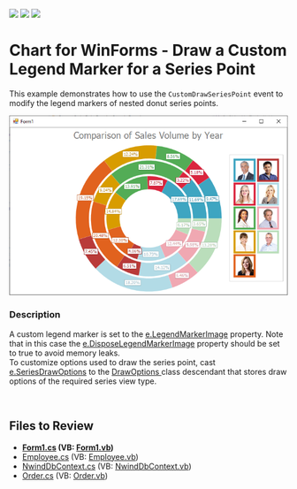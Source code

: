 <!-- default badges list -->
![](https://img.shields.io/endpoint?url=https://codecentral.devexpress.com/api/v1/VersionRange/128574493/19.2.3%2B)
[![](https://img.shields.io/badge/Open_in_DevExpress_Support_Center-FF7200?style=flat-square&logo=DevExpress&logoColor=white)](https://supportcenter.devexpress.com/ticket/details/T332652)
[![](https://img.shields.io/badge/📖_How_to_use_DevExpress_Examples-e9f6fc?style=flat-square)](https://docs.devexpress.com/GeneralInformation/403183)
<!-- default badges end -->

# Chart for WinForms - Draw a Custom Legend Marker for a Series Point

This example demonstrates how to use the `CustomDrawSeriesPoint` event to modify the legend markers of nested donut series points.

![Chart](./image/Chart.png)

<h3>Description</h3>

<p>A custom legend marker is set to the&nbsp;<a href="https://documentation.devexpress.com/#CoreLibraries/DevExpressXtraChartsCustomDrawSeriesEventArgs_LegendMarkerImagetopic">e.LegendMarkerImage</a>&nbsp;property. Note that in this case the&nbsp;<a href="https://documentation.devexpress.com/#CoreLibraries/DevExpressXtraChartsCustomDrawSeriesEventArgs_DisposeLegendMarkerImagetopic">e.DisposeLegendMarkerImage</a>&nbsp;property should be set to true to avoid memory leaks.<br>To customize options used to draw the series point, cast <a href="https://documentation.devexpress.com/#CoreLibraries/DevExpressXtraChartsCustomDrawSeriesEventArgs_SeriesDrawOptionstopic">e.SeriesDrawOptions</a>&nbsp;to the&nbsp;<a href="https://documentation.devexpress.com/#CoreLibraries/clsDevExpressXtraChartsDrawOptionstopic">DrawOptions&nbsp;</a>class descendant that stores draw options of the required series view type.</p>

<br/>

## Files to Review 

* **[Form1.cs](./CS/CustomSeriesPointDrawingSample/Form1.cs) (VB: [Form1.vb](./VB/CustomSeriesPointDrawingSample/Form1.vb))**
* [Employee.cs](./CS/CustomSeriesPointDrawingSample/Model/Employee.cs) (VB: [Employee.vb](./VB/CustomSeriesPointDrawingSample/Model/Employee.vb))
* [NwindDbContext.cs](./CS/CustomSeriesPointDrawingSample/Model/NwindDbContext.cs) (VB: [NwindDbContext.vb](./VB/CustomSeriesPointDrawingSample/Model/NwindDbContext.vb))
* [Order.cs](./CS/CustomSeriesPointDrawingSample/Model/Order.cs) (VB: [Order.vb](./VB/CustomSeriesPointDrawingSample/Model/Order.vb))

